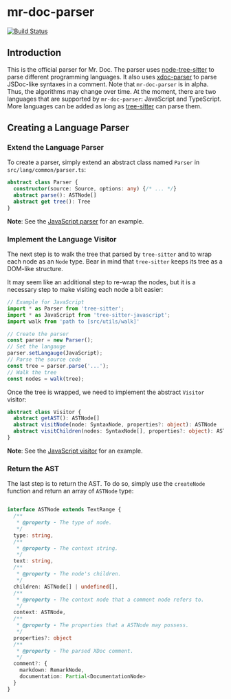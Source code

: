 # mr-doc-parser

[![Build Status](https://travis-ci.org/mr-doc/mr-doc-parser.svg?branch=master)](https://travis-ci.org/mr-doc/mr-doc-parser)

## Introduction

This is the official parser for Mr. Doc. The parser uses [node-tree-sitter](https://github.com/tree-sitter/node-tree-sitter) to parse different programming languages. It also uses [xdoc-parser](https://github.com/iwatakeshi/xdoc-parser) to parse JSDoc-like syntaxes in a comment. Note that `mr-doc-parser` is in alpha. Thus, the algorithms may change over time. At the moment, there are two languages that are supported by `mr-doc-parser`: JavaScript and TypeScript. More languages can be added as long as [tree-sitter](https://github.com/tree-sitter) can parse them.

## Creating a Language Parser

### Extend the Language Parser

To create a parser, simply extend an abstract class named `Parser` in `src/lang/common/parser.ts`:

```typescript
abstract class Parser {
  constructor(source: Source, options: any) {/* ... */}
  abstract parse(): ASTNode[]
  abstract get tree(): Tree
}
```

**Note**: See the [JavaScript parser](./src/lang/javascript/index.ts) for an example.

### Implement the Language Visitor

The next step is to walk the tree that parsed by `tree-sitter` and to wrap each node as an `Node` type.
Bear in mind that `tree-sitter` keeps its tree as a DOM-like structure.

It may seem like an additional step to re-wrap the nodes, but it is a necessary step to make visiting each node a bit easier:

```ts
// Example for JavaScript
import * as Parser from 'tree-sitter';
import * as JavaScript from 'tree-sitter-javascript';
import walk from 'path to [src/utils/walk]'

// Create the parser
const parser = new Parser();
// Set the langauge
parser.setLangauge(JavaScript);
// Parse the source code
const tree = parser.parse('...');
// Walk the tree
const nodes = walk(tree);

```

Once the tree is wrapped, we need to implement the abstract `Visitor` visitor:

```ts
abstract class Visitor {
  abstract getAST(): ASTNode[]
  abstract visitNode(node: SyntaxNode, properties?: object): ASTNode
  abstract visitChildren(nodes: SyntaxNode[], properties?: object): ASTNode[]
}
```

**Note**: See the [JavaScript visitor](./src/lang/javascript/visitor.ts) for an example.

### Return the AST

The last step is to return the AST. To do so, simply use the `createNode` function and return an array of `ASTNode` type:

```typescript

interface ASTNode extends TextRange {
  /**
   * @property - The type of node.
   */
  type: string,
  /**
   * @property - The context string.
   */
  text: string,
  /**
   * @property - The node's children.
   */
  children: ASTNode[] | undefined[],
  /**
   * @property - The context node that a comment node refers to.
   */
  context: ASTNode,
  /**
   * @property - The properties that a ASTNode may possess.
   */
  properties?: object
  /**
   * @property - The parsed XDoc comment.
   */
  comment?: {
    markdown: RemarkNode,
    documentation: Partial<DocumentationNode>
  }
}

```
